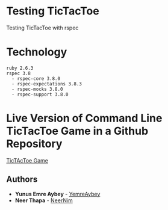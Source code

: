 # Testing TicTacToe
Testing TicTacToe with rspec 

# Technology 

```console
ruby 2.6.3 
rspec 3.8
  - rspec-core 3.8.0
  - rspec-expectations 3.8.3
  - rspec-mocks 3.8.0
  - rspec-support 3.8.0 
```

# Live Version of Command Line TicTacToe Game in a Github Repository
[TicTAcToe Game](https://github.com/YemreAybey/TicTAcToe) 

## Authors
* **Yunus Emre Aybey** - [YemreAybey](https://github.com/YemreAybey)
* **Neer Thapa** - [NeerNim](https://github.com/NeerNim)
